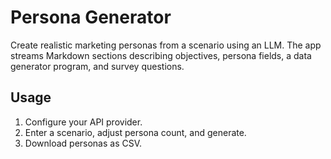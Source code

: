 # Persona Generator

Create realistic marketing personas from a scenario using an LLM. The app streams Markdown sections describing objectives, persona fields, a data generator program, and survey questions.

## Usage

1. Configure your API provider.
2. Enter a scenario, adjust persona count, and generate.
3. Download personas as CSV.
